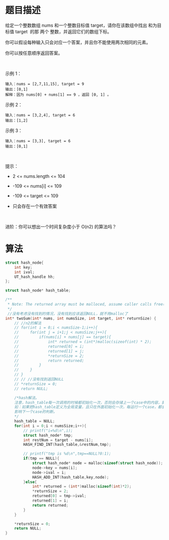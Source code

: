 # 题目描述

给定一个整数数组 nums 和一个整数目标值 target，请你在该数组中找出 和为目标值 target  的那 两个 整数，并返回它们的数组下标。

你可以假设每种输入只会对应一个答案，并且你不能使用两次相同的元素。

你可以按任意顺序返回答案。

 

示例 1：

```
输入：nums = [2,7,11,15], target = 9
输出：[0,1]
解释：因为 nums[0] + nums[1] == 9 ，返回 [0, 1] 。

```

示例 2：

```
输入：nums = [3,2,4], target = 6
输出：[1,2]

```

示例 3：

```
输入：nums = [3,3], target = 6
输出：[0,1]

```

 

提示：

* 2 <= nums.length <= 104

* -109 <= nums[i] <= 109

* -109 <= target <= 109

* 只会存在一个有效答案

 

进阶：你可以想出一个时间复杂度小于 O(n2) 的算法吗？



# 算法

```c
struct hash_node{
    int key;
    int ival;
    UT_hash_handle hh;
};

struct hash_node* hash_table;

/**
 * Note: The returned array must be malloced, assume caller calls free().
 */
 //没有考虑没有找到的情况，没有找到应该返回NULL，就不用malloc了
int* twoSum(int* nums, int numsSize, int target, int* returnSize) {
    // //n2的解法
    // for(int i = 0;i < numsSize-1;i++){
    //     for(int j = i+1;j < numsSize;j++){
    //         if(nums[i] + nums[j] == target){
    //             int* returned = (int*)malloc(sizeof(int) * 2);
    //             returned[0] = i;
    //             returned[1] = j;
    //             *returnSize = 2;
    //             return returned;
    //         }
    //     }
    // }
    // // //没有找到返回NULL
    // *returnSize = 0;
    // return NULL;

    /*hash解法。
    注意，hash_table每一次调用的时候都初始化一次，否则会存储上一个case中的内容，影响下个case的判断
    如：如果把hash_table定义为全局变量，且只在外面初始化一次，每运行一个case，都会在这个hash_table中放入数据
    影响下一个case的判断。
    */
    hash_table = NULL;
    for(int i = 0;i < numsSize;i++){
        // printf("i=%d\n",i);
        struct hash_node* tmp;
        int restNum = target - nums[i];
        HASH_FIND_INT(hash_table,&restNum,tmp);

        // printf("tmp is %d\n",tmp==NULL?0:1);
        if(tmp == NULL){
            struct hash_node* node = malloc(sizeof(struct hash_node));
            node->key = nums[i];
            node->ival = i;
            HASH_ADD_INT(hash_table,key,node); 
        }else{
            int* returned = (int*)malloc(sizeof(int)*2);
            *returnSize = 2;
            returned[0] = tmp->ival;
            returned[1] = i;
            return returned;
        }
    }

    *returnSize = 0;
    return NULL;
}
```


